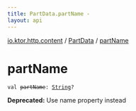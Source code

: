 ```yaml
---
title: PartData.partName - 
layout: api
---
```


<div class='api-docs-breadcrumbs'><a href="../index.html">io.ktor.http.content</a> / <a href="index.html">PartData</a> / <a href="./part-name.html">partName</a></div>

# partName

<div class="signature"><code><span class="keyword">val </span><s><span class="identifier">partName</span></s><span class="symbol">: </span><a href="https://kotlinlang.org/api/latest/jvm/stdlib/kotlin/-string/index.html"><span class="identifier">String</span></a><span class="symbol">?</span></code></div>

**Deprecated:** Use name property instead

